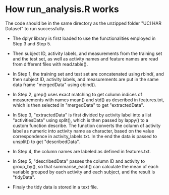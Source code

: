 # How run_analysis.R works

The code should be in the same directory as the unzipped folder "UCI HAR Dataset" to run successfully.

* The dplyr library is first loaded to use the functionalities employed in Step 3 and Step 5.

* Then subject ID, activity labels, and measurements from the training set and the test set, as well as activity names and feature names are read from different files with read.table().

* In Step 1, the training set and test set are concatenated using rbind(, and then subject ID, activity labels, and measurements are put in the same data frame "mergedData" using cbind().

* In Step 2, grep() uses exact matching to get column indices of measurements with names mean() and std() as described in features.txt, which is then selected in "mergedData" to get "extractedData".

* In Step 3, "extractedData" is first divided by activity label into a list "activitiesData" using split(), which is then passed by lappy() to a custom function describe. The function converts the column of activity label as numeric into activity name as character, based on the value correspondence in activity_labels.txt. In the end the data is passed to unsplit() to get "describedData".

* In Step 4, the column names are labeled as defined in features.txt.

* In Step 5, "describedData" passes the column ID and activity to group_by(), so that summarise_each() can calculate the mean of each variable grouped by each activity and each subject, and the result is "tidyData".

* Finaly the tidy data is stored in a text file.
